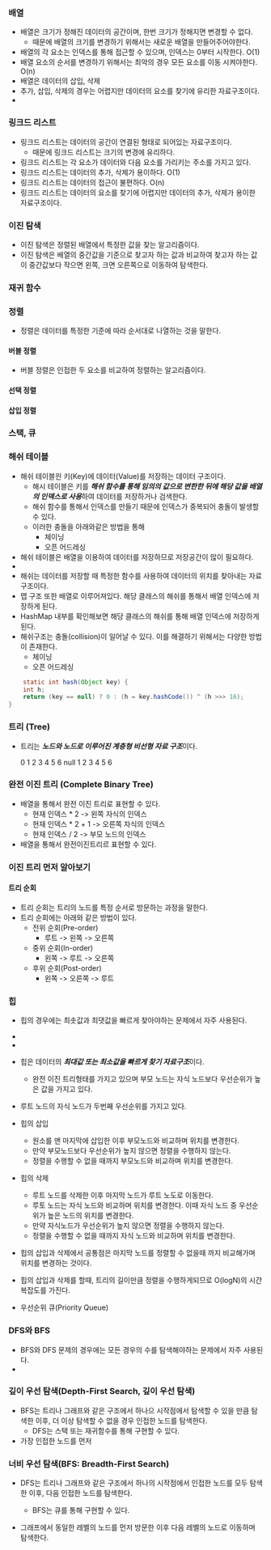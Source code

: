 ### 배열

- 배열은 크기가 정해진 데이터의 공간이며, 한번 크기가 정해지면 변경할 수 없다.
    - 때문에 배열의 크기를 변경하기 위해서는 새로운 배열을 만들어주어야한다.
- 배열의 각 요소는 인덱스를 통해 접근할 수 있으며, 인덱스는 0부터 시작한다. O(1)
- 배열 요소의 순서를 변경하기 위해서는 최악의 경우 모든 요소를 이동 시켜야한다. O(n)
- 배열은 데이터의 삽입, 삭제
- 추가, 삽입, 삭제의 경우는 어렵지만 데이터의 요소를 찾기에 유리한 자료구조이다.
-

### 링크드 리스트

- 링크드 리스트는 데이터의 공간이 연결된 형태로 되어있는 자료구조이다.
    - 때문에 링크드 리스트는 크기의 변경에 유리하다.
- 링크드 리스트는 각 요소가 데이터와 다음 요소를 가리키는 주소를 가지고 있다.
- 링크드 리스트는 데이터의 추가, 삭제가 용이하다. O(1)
- 링크드 리스트는 데이터의 접근이 불편하다. O(n)
- 링크드 리스트는 데이터의 요소를 찾기에 어렵지만 데이터의 추가, 삭제가 용이한 자료구조이다.

### 이진 탐색

- 이진 탐색은 정렬된 배열에서 특정한 값을 찾는 알고리즘이다.
- 이진 탐색은 배열의 중간값을 기준으로 찾고자 하는 값과 비교하여 찾고자 하는 값이 중간값보다 작으면 왼쪽, 크면 오른쪽으로 이동하여 탐색한다.

### 재귀 함수

### 정렬

- 정렬은 데이터를 특정한 기준에 따라 순서대로 나열하는 것을 말한다.

#### 버블 정렬

- 버블 정렬은 인접한 두 요소를 비교하여 정렬하는 알고리즘이다.

#### 선택 정렬

#### 삽입 정렬

### 스택, 큐

### 해쉬 테이블

- 해쉬 테이블읜 키(Key)에 데이터(Value)를 저장하는 데이터 구조이다.
    - 해시 테이블은 키를 ***해쉬 함수를 통해 임의의 값으로 변한한 뒤에 해당 값을 배열의 인덱스로 사용***하여 데이터를 저장하거나 검색한다.
    - 해쉬 함수를 통해서 인덱스를 만들기 때문에 인덱스가 중복되어 충돌이 발생할 수 있다.
    - 이러한 충돌을 아래와같은 방법을 통해
        - 체이닝
        - 오픈 어드레싱
- 해쉬 테이블은 배열을 이용하여 데이터를 저장하므로 저장공간이 많이 필요하다.
-
- 해쉬는 데이터를 저장할 때 특정한 함수를 사용하여 데이터의 위치를 찾아내는 자료구조이다.
- 맵 구조 또한 배열로 이루어져있다. 해당 클래스의 해쉬를 통해서 배열 인덱스에 저장하게 된다.
- HashMap 내부를 확인해보면 해당 클래스의 해쉬를 통해 배열 인덱스에 저장하게 된다.
- 해쉬구조는 충돌(collision)이 일어날 수 있다. 이를 해결하기 위해서는 다양한 방법이 존재한다.
    - 체이닝
    - 오픈 어드레싱

```java
    static int hash(Object key) {
    int h;
    return (key == null) ? 0 : (h = key.hashCode()) ^ (h >>> 16);
}

```

### 트리 (Tree)
- 트리는 ***노드와 노드로 이루어진 계층형 비선형 자료 구조***이다.

  0 1 2 3 4 5 6
  null 1 2 3 4 5 6

### 완전 이진 트리 (Complete Binary Tree)

- 배열을 통해서 완전 이진 트리로 표현할 수 있다.
  - 현재 인덱스 * 2 -> 왼쪽 자식의 인덱스
  - 현재 인덱스 * 2 + 1 -> 오른쪽 자식의 인덱스
  - 현재 인덱스 / 2 -> 부모 노드의 인덱스
- 배열을 통해서 완전이진트리르 표현할 수 있다.

### 이진 트리 먼저 알아보기

#### 트리 순회

- 트리 순회는 트리의 노드를 특정 순서로 방문하는 과정을 말한다.
- 트리 순회에는 아래와 같은 방법이 있다.
    - 전위 순회(Pre-order)
        - 루트 -> 왼쪽 -> 오른쪽
    - 중위 순회(In-order)
        - 왼쪽 -> 루트 -> 오른쪽
    - 후위 순회(Post-order)
        - 왼쪽 -> 오른쪽 -> 루트

### 힙
- 힙의 경우에는 최솟값과 최댓값을 빠르게 찾아야하는 문제에서 자주 사용된다.
- 
- 
- 힙은 데이터의 ***최대값 또는 최소값을 빠르게 찾기 자료구조***이다.
    - 완전 이진 트리형태를 가지고 있으며 부모 노드는 자식 노드보다 우선순위가 높은 값을 가지고 있다.
- 루트 노드의 자식 노드가 두번째 우선순위를 가지고 있다.
- 힙의 삽입
    - 원소를 맨 마지막에 삽입한 이후 부모노드와 비교하며 위치를 변경한다.
    - 만약 부모노드보다 우선순위가 높지 않으면 정렬을 수행하지 않는다.
    - 정렬을 수행할 수 없을 때까지 부모노드와 비교하며 위치를 변경한다.
- 힙의 삭제
    - 루트 노드를 삭제한 이후 마지막 노드가 루트 노도로 이동한다.
    - 루토 노드는 자식 노드와 비교하며 위치를 변경한다. 이때 자식 노드 중 우선순위가 높은 노드의 위치를 변경한다.
    - 만약 자식노드가 우선순위가 높지 않으면 정렬을 수행하지 않는다.
    - 정렬을 수행할 수 없을 때까지 자식 노드와 비교하며 위치를 변경한다.
- 힙의 삽입과 삭제에서 공통점은 마지막 노드를 정렬할 수 없을때 까지 비교해가며 위치를 변경하는 것이다.
- 힙의 삽입과 삭제를 할때, 트리의 길이만큼 정렬을 수행하게되므로 O(logN)의 시간복잡도를 가진다.

- 우선순위 큐(Priority Queue)

### DFS와 BFS
- BFS와 DFS 문제의 경우에는 모든 경우의 수를 탐색해야하는 문제에서 자주 사용된다.
- 
### 깊이 우선 탐색(Depth-First Search, 깊이 우선 탐색)

- BFS는 트리나 그래프와 같은 구조에서 하나으 시작점에서 탐색할 수 있을 만큼 탐색한 이후, 더 이상 탐색할 수 없을 경우 인접한 노드를 탐색한다.
    - DFS는 스택 또는 재귀함수를 통해 구현할 수 있다.
- 가장 인접한 노드를 먼저

### 너비 우선 탐색(BFS: Breadth-First Search)

- DFS는 트리나 그래프와 같은 구조에서 하나의 시작점에서 인접한 노드를 모두 탐색한 이후, 다음 인접한 노드를 탐색한다.
    - BFS는 큐를 통해 구현할 수 있다.

- 그래프에서 동일한 레벨의 노드를 먼저 방문한 이후 다음 레벨의 노드로 이동하며 탐색한다.
